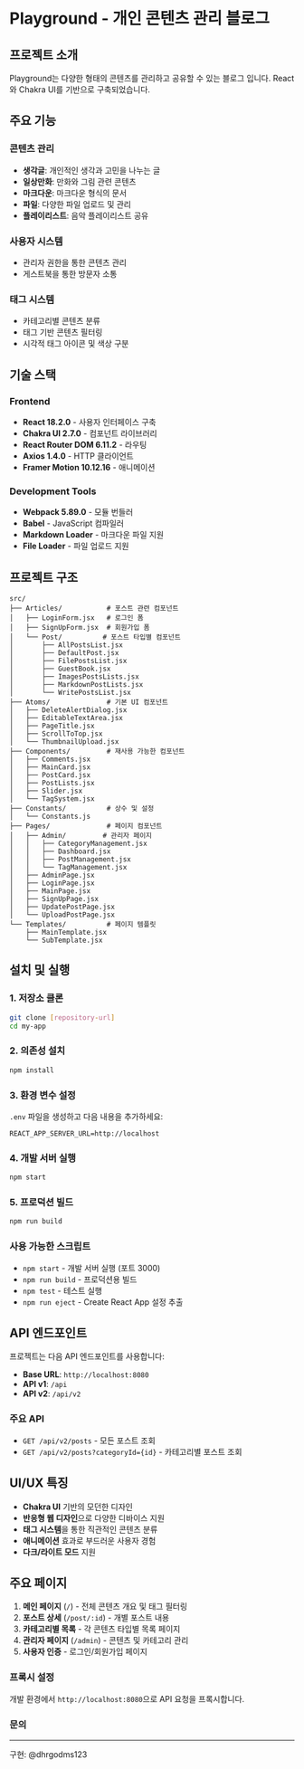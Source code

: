 # Playground - 개인 콘텐츠 관리 블로그

## 프로젝트 소개

Playground는 다양한 형태의 콘텐츠를 관리하고 공유할 수 있는 블로그 입니다. React와 Chakra UI를 기반으로 구축되었습니다.

## 주요 기능

###  콘텐츠 관리
- **생각글**: 개인적인 생각과 고민을 나누는 글
- **일상만화**: 만화와 그림 관련 콘텐츠
- **마크다운**: 마크다운 형식의 문서
- **파일**: 다양한 파일 업로드 및 관리
- **플레이리스트**: 음악 플레이리스트 공유

### 사용자 시스템
- 관리자 권한을 통한 콘텐츠 관리
- 게스트북을 통한 방문자 소통

### 태그 시스템
- 카테고리별 콘텐츠 분류
- 태그 기반 콘텐츠 필터링
- 시각적 태그 아이콘 및 색상 구분

## 기술 스택

### Frontend
- **React 18.2.0** - 사용자 인터페이스 구축
- **Chakra UI 2.7.0** - 컴포넌트 라이브러리
- **React Router DOM 6.11.2** - 라우팅
- **Axios 1.4.0** - HTTP 클라이언트
- **Framer Motion 10.12.16** - 애니메이션

### Development Tools
- **Webpack 5.89.0** - 모듈 번들러
- **Babel** - JavaScript 컴파일러
- **Markdown Loader** - 마크다운 파일 지원
- **File Loader** - 파일 업로드 지원

## 프로젝트 구조

```
src/
├── Articles/           # 포스트 관련 컴포넌트
│   ├── LoginForm.jsx   # 로그인 폼
│   ├── SignUpForm.jsx  # 회원가입 폼
│   └── Post/          # 포스트 타입별 컴포넌트
│       ├── AllPostsList.jsx
│       ├── DefaultPost.jsx
│       ├── FilePostsList.jsx
│       ├── GuestBook.jsx
│       ├── ImagesPostsLists.jsx
│       ├── MarkdownPostLists.jsx
│       └── WritePostsList.jsx
├── Atoms/              # 기본 UI 컴포넌트
│   ├── DeleteAlertDialog.jsx
│   ├── EditableTextArea.jsx
│   ├── PageTitle.jsx
│   ├── ScrollToTop.jsx
│   └── ThumbnailUpload.jsx
├── Components/         # 재사용 가능한 컴포넌트
│   ├── Comments.jsx
│   ├── MainCard.jsx
│   ├── PostCard.jsx
│   ├── PostLists.jsx
│   ├── Slider.jsx
│   └── TagSystem.jsx
├── Constants/          # 상수 및 설정
│   └── Constants.js
├── Pages/              # 페이지 컴포넌트
│   ├── Admin/         # 관리자 페이지
│   │   ├── CategoryManagement.jsx
│   │   ├── Dashboard.jsx
│   │   ├── PostManagement.jsx
│   │   └── TagManagement.jsx
│   ├── AdminPage.jsx
│   ├── LoginPage.jsx
│   ├── MainPage.jsx
│   ├── SignUpPage.jsx
│   ├── UpdatePostPage.jsx
│   └── UploadPostPage.jsx
└── Templates/          # 페이지 템플릿
    ├── MainTemplate.jsx
    └── SubTemplate.jsx
```

## 설치 및 실행

### 1. 저장소 클론
```bash
git clone [repository-url]
cd my-app
```

### 2. 의존성 설치
```bash
npm install
```

### 3. 환경 변수 설정
`.env` 파일을 생성하고 다음 내용을 추가하세요:
```env
REACT_APP_SERVER_URL=http://localhost
```

### 4. 개발 서버 실행
```bash
npm start
```

### 5. 프로덕션 빌드
```bash
npm run build
```

### 사용 가능한 스크립트

- `npm start` - 개발 서버 실행 (포트 3000)
- `npm run build` - 프로덕션용 빌드
- `npm test` - 테스트 실행
- `npm run eject` - Create React App 설정 추출

## API 엔드포인트

프로젝트는 다음 API 엔드포인트를 사용합니다:
- **Base URL**: `http://localhost:8080`
- **API v1**: `/api`
- **API v2**: `/api/v2`

### 주요 API
- `GET /api/v2/posts` - 모든 포스트 조회
- `GET /api/v2/posts?categoryId={id}` - 카테고리별 포스트 조회

## UI/UX 특징

- **Chakra UI** 기반의 모던한 디자인
- **반응형 웹 디자인**으로 다양한 디바이스 지원
- **태그 시스템**을 통한 직관적인 콘텐츠 분류
- **애니메이션** 효과로 부드러운 사용자 경험
- **다크/라이트 모드** 지원

## 주요 페이지

1. **메인 페이지** (`/`) - 전체 콘텐츠 개요 및 태그 필터링
2. **포스트 상세** (`/post/:id`) - 개별 포스트 내용
3. **카테고리별 목록** - 각 콘텐츠 타입별 목록 페이지
4. **관리자 페이지** (`/admin`) - 콘텐츠 및 카테고리 관리
5. **사용자 인증** - 로그인/회원가입 페이지



### 프록시 설정
개발 환경에서 `http://localhost:8080`으로 API 요청을 프록시합니다.


### 문의

---
구현: @dhrgodms123
